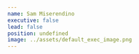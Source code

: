 ```yaml
---
name: Sam Miserendino
executive: false
lead: false
position: undefined
image: ../assets/default_exec_image.png
---
```

